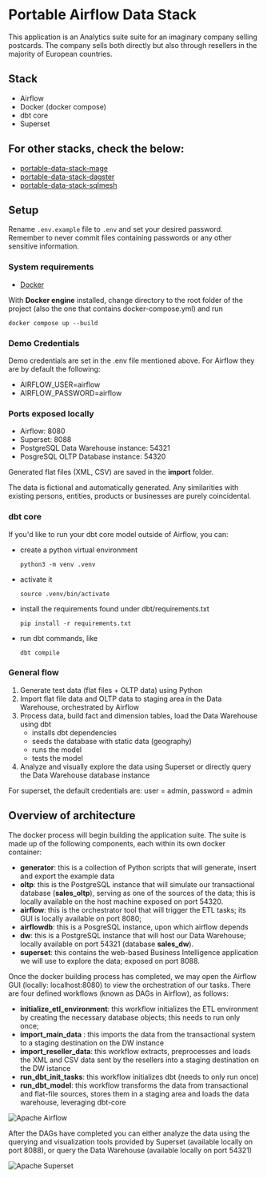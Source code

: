 # Portable Airflow Data Stack

This application is an Analytics suite suite for an imaginary company selling postcards. The company sells both directly but also through resellers in the majority of European countries.

## Stack

- Airflow
- Docker (docker compose)
- dbt core
- Superset


## For other stacks, check the below:

- [portable-data-stack-mage](https://github.com/cnstlungu/portable-data-stack-mage)
- [portable-data-stack-dagster](https://github.com/cnstlungu/portable-data-stack-dagster)
- [portable-data-stack-sqlmesh](https://github.com/cnstlungu/portable-data-stack-sqlmesh)

## Setup

Rename `.env.example` file to `.env` and set your desired password. Remember to never commit files containing passwords or any other sensitive information.

### System requirements
* [Docker](https://docs.docker.com/engine/install/)

With **Docker engine** installed, change directory to the root folder of the project (also the one that contains docker-compose.yml) and run

`
docker compose up --build
`

### Demo Credentials

Demo credentials are set in the .env file mentioned above. For Airflow they are by default the following:

* AIRFLOW_USER=airflow
* AIRFLOW_PASSWORD=airflow

### Ports exposed locally
* Airflow: 8080
* Superset: 8088
* PostgreSQL Data Warehouse instance: 54321
* PosgreSQL OLTP Database instance: 54320

Generated flat files (XML, CSV) are saved in the **import** folder.

The data is fictional and automatically generated. Any similarities with existing persons, entities, products or businesses are purely coincidental.

### dbt core

If you'd like to run your dbt core model outside of Airflow, you can:

- create a python virtual environment

    `python3 -m venv .venv`

- activate it 

    `source .venv/bin/activate`

- install the requirements found under dbt/requirements.txt

    `pip install -r requirements.txt`

- run dbt commands, like

    `dbt compile`

### General flow

1. Generate test data (flat files + OLTP data) using Python
2. Import flat file data and OLTP data to staging area in the Data Warehouse, orchestrated by Airflow
3. Process data, build fact and dimension tables, load the Data Warehouse using dbt
    - installs dbt dependencies
    - seeds the database with static data (geography)
    - runs the model
    - tests the model
4. Analyze and visually explore the data using Superset or directly query the Data Warehouse database instance

For superset, the default credentials are: user = admin, password = admin


## Overview of architecture

The docker process will begin building the application suite. The suite is made up of the following components, each within its own docker container:
* **generator**: this is a collection of Python scripts that will generate, insert and export the example data
* **oltp**: this is the PostgreSQL instance that will simulate our transactional database (**sales_oltp**), serving as one of the sources of the data; this is locally available on the host machine exposed on port 54320.
* **airflow**: this is the orchestrator tool that will trigger the ETL tasks; its GUI is locally available on port 8080; 
* **airflowdb**: this is a PosgreSQL instance, upon which airflow depends
* **dw**: this is a PostgreSQL instance that will host our Data Warehouse; locally available on port 54321 (database **sales_dw**).
* **superset**: this contains the web-based Business Intelligence application we will use to explore the data; exposed on port 8088.

Once the docker building process has completed, we may open the Airflow GUI (locally: localhost:8080) to view the orchestration of our tasks. There are four defined workflows (known as DAGs in Airflow), as follows:
- **initialize_etl_environment**: this workflow initializes the ETL environment by creating the necessary database objects; this needs to run only once;
- **import_main_data** : this imports the data from the transactional system to a staging destination on the DW instance
- **import_reseller_data**: this workflow extracts, preprocesses and loads the XML and CSV data sent by the resellers into a staging destination on the DW istance
- **run_dbt_init_tasks**: this workflow initializes dbt (needs to only run once)
- **run_dbt_model**: this workflow transforms the data from transactional and flat-file sources, stores them in a staging area and loads the data warehouse, leveraging dbt-core




![Apache Airflow](resources/demo_airflow.png "Orchestration")


After the DAGs have completed you can either analyze the data using the querying and visualization tools provided by Superset (available locally on port 8088), or query the Data Warehouse (available locally on port 54321)

![Apache Superset](resources/demo_dashboard.png "Superset")
